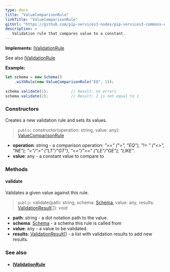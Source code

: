 ```yaml
---
type: docs
title: "ValueComparisonRule"
linkTitle: "ValueComparisonRule"
gitUrl: "https://github.com/pip-services3-nodex/pip-services3-commons-nodex"
description: >
   Validation rule that compares value to a constant.
---
```


**Implements:** [IValidationRule](../ivalidation_rule)

See also [IValidationRule](../ivalidation_rule)

**Example:**
```typescript
let schema = new Schema()
    .withRule(new ValueComparisonRule("EQ", 1));
  
schema.validate(1);          // Result: no errors
schema.validate(2);          // Result: 2 is not equal to 1

```

### Constructors
Creates a new validation rule and sets its values.

> `public` constructor(operation: string, value: any): [ValueComparisonRule]()

- **operation**: string - a comparison operation: *"==" ("=", "EQ"), "!= " ("<>", "NE"); "<"/">" ("LT"/"GT"), "<="/">=" ("LE"/"GE"); "LIKE"*.
- **value**: any - a constant value to compare to

### Methods

#### validate
Validates a given value against this rule.

> `public` validate(path: string, schema: [Schema](../schema), value: any, results: [ValidationResult](../validation_result)[]): void

- **path**: string - a dot notation path to the value.
- **schema**: [Schema](../schema) - a schema this rule is called from
- **value**: any - a value to be validated.
- **results**: [ValidationResult](../validation_result)[] - a list with validation results to add new results.


### See also
- #### [IValidationRule](../ivalidation_rule)